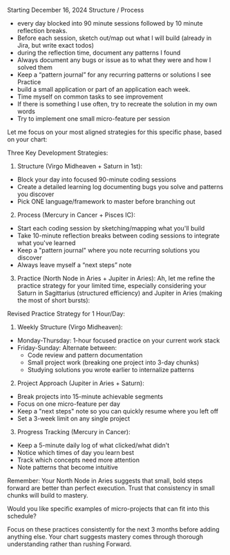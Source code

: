 Starting December 16, 2024
Structure / Process
- every day blocked into 90 minute sessions followed by 10 minute reflection breaks. 
- Before each session, sketch out/map out what I will build (already in Jira, but write exact todos) 
- during the reflection time, document any patterns I found
- Always document any bugs or issue as to what they were and how I solved them
- Keep a “pattern journal” for any recurring patterns or solutions I see
Practice
- build a small application or part of an application each week. 
- Time myself on common tasks to see improvement 
- If there is something I use often, try to recreate the solution in my own words 
- Try to implement one small micro-feature per session 


Let me focus on your most aligned strategies for this specific phase, based on your chart:

Three Key Development Strategies:

1. Structure (Virgo Midheaven + Saturn in 1st):
- Block your day into focused 90-minute coding sessions
- Create a detailed learning log documenting bugs you solve and patterns you discover
- Pick ONE language/framework to master before branching out

2. Process (Mercury in Cancer + Pisces IC):
- Start each coding session by sketching/mapping what you'll build
- Take 10-minute reflection breaks between coding sessions to integrate what you've learned
- Keep a "pattern journal" where you note recurring solutions you discover
- Always leave myself a “next steps” note 

3. Practice (North Node in Aries + Jupiter in Aries):
Ah, let me refine the practice strategy for your limited time, especially considering your Saturn in Sagittarius (structured efficiency) and Jupiter in Aries (making the most of short bursts):

Revised Practice Strategy for 1 Hour/Day:

1. Weekly Structure (Virgo Midheaven):
- Monday-Thursday: 1-hour focused practice on your current work stack
- Friday-Sunday: Alternate between:
  * Code review and pattern documentation
  * Small project work (breaking one project into 3-day chunks)
  * Studying solutions you wrote earlier to internalize patterns

2. Project Approach (Jupiter in Aries + Saturn):
- Break projects into 15-minute achievable segments
- Focus on one micro-feature per day
- Keep a "next steps" note so you can quickly resume where you left off
- Set a 3-week limit on any single project

3. Progress Tracking (Mercury in Cancer):
- Keep a 5-minute daily log of what clicked/what didn't
- Notice which times of day you learn best
- Track which concepts need more attention
- Note patterns that become intuitive

Remember: Your North Node in Aries suggests that small, bold steps forward are better than perfect execution. Trust that consistency in small chunks will build to mastery.

Would you like specific examples of micro-projects that can fit into this schedule?​​​​​​​​​​​​​​​​

Focus on these practices consistently for the next 3 months before adding anything else. Your chart suggests mastery comes through thorough understanding rather than rushing Forward. ​​​​​​​​​​​​​​​​